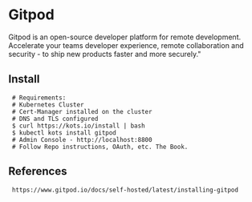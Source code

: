 Gitpod
=====

Gitpod is an open-source developer platform for remote development. Accelerate your 
teams developer experience, remote collaboration and security - to ship new products 
faster and more securely."

Install
--------

     # Requirements:
     # Kubernetes Cluster
     # Cert-Manager installed on the cluster
     # DNS and TLS configured
     $ curl https://kots.io/install | bash
     $ kubectl kots install gitpod
     # Admin Console - http://localhost:8800
     # Follow Repo instructions, OAuth, etc. The Book. 


References
----------

     https://www.gitpod.io/docs/self-hosted/latest/installing-gitpod